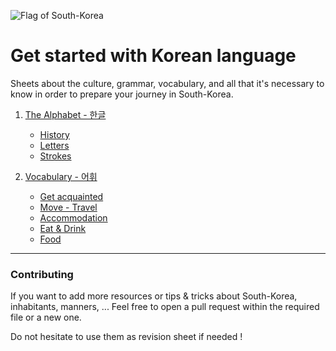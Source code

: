 ![Flag of South-Korea](https://i.imgur.com/bBo7vd7.png)

# Get started with Korean language
Sheets  about the culture, grammar, vocabulary, and all that it's necessary to know in order to prepare your journey in South-Korea.

1. [The Alphabet - 한글](Alphabet)
    - [History](Alphabet/HISTORY.md)
    - [Letters](Alphabet/LETTERS.md)
    - [Strokes](Alphabet/STROKES.md)
    
1. [Vocabulary - 어휘](Vocabulary)
    - [Get acquainted](Vocabulary/Get%20acquainted/README.md)
    - [Move - Travel](Vocabulary/Move%20-%20Travel/README.md)
    - [Accommodation](Vocabulary/Accommodation/README.md)
    - [Eat & Drink](Vocabulary/Eat%20&%20Drink/README.md)
    - [Food](Vocabulary/Food/README.md)

---
### Contributing

If you want to add more resources or tips & tricks about South-Korea, inhabitants, manners, ... Feel free to open a pull request within the required file or a new one. 

Do not hesitate to use them as revision sheet if needed !